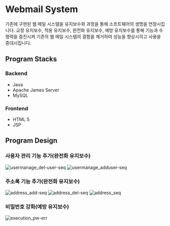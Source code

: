 # Webmail System

기존에 구현된 웹 메일 시스템을 유지보수화 과정을 통해 소프트웨어의 생명을 연장시킵니다. 교정 유지보수, 적용 유지보수, 완전화 유지보수, 예방 유지보수를 통해 기능과 수행력을 증진시켜 기존의 웹 메일 시스템의 결함을 제거하여 성능을 향상시히고 사용을 증대시킵니다.

## Program Stacks

### Backend
- Java
- Apache James Server
- MySQL
### Frontend
- HTML 5
- JSP

## Program Design

### 사용자 관리 기능 추가(완전화 유지보수)
![usermanage_del-user-seq](https://user-images.githubusercontent.com/23014708/122778347-e2d7bd80-d2e7-11eb-9974-ad38a13c0b80.jpg)
![usermanage_adduser-seq](https://user-images.githubusercontent.com/23014708/122778349-e3705400-d2e7-11eb-8037-4bc9b91a8056.jpg)

### 주소록 기능 추가(완전화 유지보수)
![address_add-seq](https://user-images.githubusercontent.com/23014708/122773280-2f6cca00-d2e3-11eb-9bfa-8d94529ffe3e.jpg)
![address_del-seq](https://user-images.githubusercontent.com/23014708/122773286-309df700-d2e3-11eb-8a59-f30f02aa599b.jpg)
![address_seq](https://user-images.githubusercontent.com/23014708/122773288-31368d80-d2e3-11eb-8321-70d03da92d60.jpg)

### 비밀번호 강화(예방 유지보수)

![execution_pw-err](https://user-images.githubusercontent.com/23014708/122778346-e23f2700-d2e7-11eb-98fb-814c73c48ddf.jpg)
